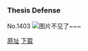 ### Thesis Defense
No.1403
![图片不见了~~~](https://imgs.xkcd.com/comics/thesis_defense.png)

[原址](https://xkcd.com//1403) [下载](https://imgs.xkcd.com/comics/thesis_defense.png)

